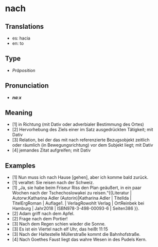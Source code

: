 # nach
## Translations
- es: hacia
- en: to
## Type
- _Präposition_
## Pronunciation
- **_naːx_**
## Meaning
- [1] in Richtung (mit Dativ oder adverbialer Bestimmung des Ortes)
- [2] Hervorhebung des Ziels einer im Satz ausgedrückten Tätigkeit; mit Dativ
- [3] Relation, bei der das mit nach referenzierte Bezugsobjekt zeitlich oder räumlich (in Bewegungsrichtung) vor dem Subjekt liegt; mit Dativ
- [4] jemandes Zitat aufgreifen; mit Dativ
## Examples
- [1] Nun muss ich nach Hause [gehen], aber ich komme bald zurück.
- [1] veraltet: Sie reisen nach der Schweiz.
- [1] „Ja, sie habe beim Friseur Riss den Plan geäußert, in ein paar Wochen nach der Tschechoslowakei zu reisen.“<ref>{{Literatur | Autorw:Katharina Adler (Autorin)|Katharina Adler | TitelIda | TitelErgRoman | Auflage1. | VerlagRowohlt Verlag | OrtReinbek bei Hamburg | Jahr2018 | ISBN978-3-498-00093-6 | Seiten386 }}.</ref>
- [2] Adam griff nach dem Apfel.
- [2] Frage nach dem Portier!
- [3] Nach dem Regen schien wieder die Sonne.
- [3] Es ist ein Viertel nach elf Uhr, das heißt 11:15
- [3] Nach der Haltestelle Müllerstraße kommt die Bahnhofstraße.
- [4] Nach Goethes Faust liegt das wahre Wesen in des Pudels Kern.
